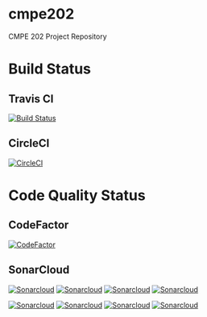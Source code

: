 # cmpe202
CMPE 202 Project Repository

# Build Status
## Travis CI
[![Build Status](https://travis-ci.com/karthikramasamy/cmpe202.svg?branch=master)](https://travis-ci.com/karthikramasamy/cmpe202)

## CircleCI
[![CircleCI](https://circleci.com/gh/karthikramasamy/cmpe202.svg?style=svg)](https://circleci.com/gh/karthikramasamy/cmpe202)

# Code Quality Status
## CodeFactor
[![CodeFactor](https://www.codefactor.io/repository/github/karthikramasamy/cmpe202/badge)](https://www.codefactor.io/repository/github/karthikramasamy/cmpe202) 

## SonarCloud
[![Sonarcloud](https://sonarcloud.io/api/project_badges/measure?project=edu.sjsu.cmpe202%3Ascf-parser%3Adev&metric=alert_status)](https://sonarcloud.io/dashboard?id=edu.sjsu.cmpe202%3Ascf-parser%3Adev) [![Sonarcloud](https://sonarcloud.io/api/project_badges/measure?project=edu.sjsu.cmpe202%3Ascf-parser%3Adev&metric=security_rating)](https://sonarcloud.io/component_measures?id=edu.sjsu.cmpe202%3Ascf-parser%3Adev&metric=Security) [![Sonarcloud](https://sonarcloud.io/api/project_badges/measure?project=edu.sjsu.cmpe202%3Ascf-parser%3Adev&metric=reliability_rating)](https://sonarcloud.io/component_measures?id=edu.sjsu.cmpe202%3Ascf-parser%3Adev&metric=Reliability) [![Sonarcloud](https://sonarcloud.io/api/project_badges/measure?project=edu.sjsu.cmpe202%3Ascf-parser%3Adev&metric=sqale_rating)](https://sonarcloud.io/component_measures?id=edu.sjsu.cmpe202%3Ascf-parser%3Adev&metric=Maintainability) 

[![Sonarcloud](https://sonarcloud.io/api/project_badges/measure?project=edu.sjsu.cmpe202%3Ascf-parser%3Adev&metric=bugs)](https://sonarcloud.io/component_measures?id=edu.sjsu.cmpe202%3Ascf-parser%3Adev&metric=bugs) [![Sonarcloud](https://sonarcloud.io/api/project_badges/measure?project=edu.sjsu.cmpe202%3Ascf-parser%3Adev&metric=coverage)](https://sonarcloud.io/component_measures?id=edu.sjsu.cmpe202%3Ascf-parser%3Adev&metric=Coverage) [![Sonarcloud](https://sonarcloud.io/api/project_badges/measure?project=edu.sjsu.cmpe202%3Ascf-parser%3Adev&metric=ncloc)](https://sonarcloud.io/component_measures?id=edu.sjsu.cmpe202%3Ascf-parser%3Adev&metric=ncloc) [![Sonarcloud](https://sonarcloud.io/api/project_badges/measure?project=edu.sjsu.cmpe202%3Ascf-parser%3Adev&metric=duplicated_lines_density)](https://sonarcloud.io/api/project_badges/measure?project=edu.sjsu.cmpe202%3Ascf-parser%3Adev)
